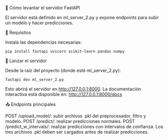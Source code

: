 🧪 Cómo levantar el servidor FastAPI

  El servidor está definido en ml_server_2.py y expone endpoints para subir un modelo y hacer predicciones.

🔧 Requisitos

  Instala las dependencias necesarias:
  
  `pip install fastapi uvicorn scikit-learn pandas numpy`
  
🚀 Lanzar el servidor

  Desde la raíz del proyecto (donde esté ml_server_2.py):
  
  `fastapi dev ml_server_2.py`
  
  Esto abrirá el servidor en http://127.0.0.1:8000. La documentación interactiva está disponible en:
  http://127.0.0.1:8000/docs
  
📤 Endpoints principales

  POST /upload_model/: subir archivos .pkl del preprocesador, filtro y modelo.
  POST /predict/: realizar predicciones normales.
  POST /predict_w_intervals/: realizar predicciones con intervalos de confianza.
  Los tres archivos .pkl deben ser cargados antes de realizar predicciones.
